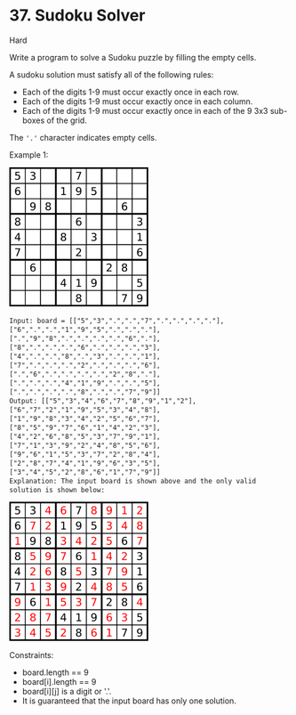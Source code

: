 # 37. Sudoku Solver
Hard

Write a program to solve a Sudoku puzzle by filling the empty cells.

A sudoku solution must satisfy all of the following rules:

* Each of the digits 1-9 must occur exactly once in each row.
* Each of the digits 1-9 must occur exactly once in each column.
* Each of the digits 1-9 must occur exactly once in each of the 9 3x3 sub-boxes of the grid.

The ``'.'`` character indicates empty cells.

 

Example 1:

![ex1](250px-Sudoku-by-L2G-20050714.svg.webp)

```
Input: board = [["5","3",".",".","7",".",".",".","."],["6",".",".","1","9","5",".",".","."],[".","9","8",".",".",".",".","6","."],["8",".",".",".","6",".",".",".","3"],["4",".",".","8",".","3",".",".","1"],["7",".",".",".","2",".",".",".","6"],[".","6",".",".",".",".","2","8","."],[".",".",".","4","1","9",".",".","5"],[".",".",".",".","8",".",".","7","9"]]
Output: [["5","3","4","6","7","8","9","1","2"],["6","7","2","1","9","5","3","4","8"],["1","9","8","3","4","2","5","6","7"],["8","5","9","7","6","1","4","2","3"],["4","2","6","8","5","3","7","9","1"],["7","1","3","9","2","4","8","5","6"],["9","6","1","5","3","7","2","8","4"],["2","8","7","4","1","9","6","3","5"],["3","4","5","2","8","6","1","7","9"]]
Explanation: The input board is shown above and the only valid solution is shown below:

```
![ex1](250px-Sudoku-by-L2G-20050714_solution.svg.png)


Constraints:

* board.length == 9
* board[i].length == 9
* board[i][j] is a digit or '.'.
* It is guaranteed that the input board has only one solution.

